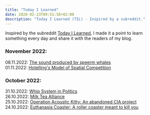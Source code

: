 ```yaml
---
title: "Today I Learned"
date: 2020-02-23T09:51:58+02:00
description: "Today I Learned (TIL) - Inspired by a subreddit."
---
```

Inspired by the subreddit [Today I Learned](https://www.reddit.com/r/todayilearned/), I made it a point to learn something every day and share it with the readers of my blog.


### November 2022:

08.11.2022: <a href = "https://qr.ae/pvBhuZ">The sound produced by speerm whales</a><br>
01.11.2022: <a href = "https://blogs.cornell.edu/info2040/2014/09/17/hotellings-model-of-spatial-competition/">Hotelling's Model of Spatial Competition</a><br>

### October 2022:

31.10.2022: <a href = "https://en.wikipedia.org/wiki/Whip_(politics)">Whip System in Politics</a><br>
26.10.2022: <a href = "https://en.wikipedia.org/wiki/Milk_Tea_Alliance" target = "_blank">Milk Tea Alliance</a><br>
25.10.2022: <a href = "https://exrule.com/operation-acoustic-kitty-the-useless-cia-project/" target = "_blank">Operation Acoustic Kitty: An abandoned CIA project</a><br>
24.10.2022: <a href = "https://www.youtube.com/watch?v=w3jGCNZIvqs&ab_channel=GreatAmericanCoasters" target = "_blank">Euthanasia Coaster: A roller coaster meant to kill you</a><br>